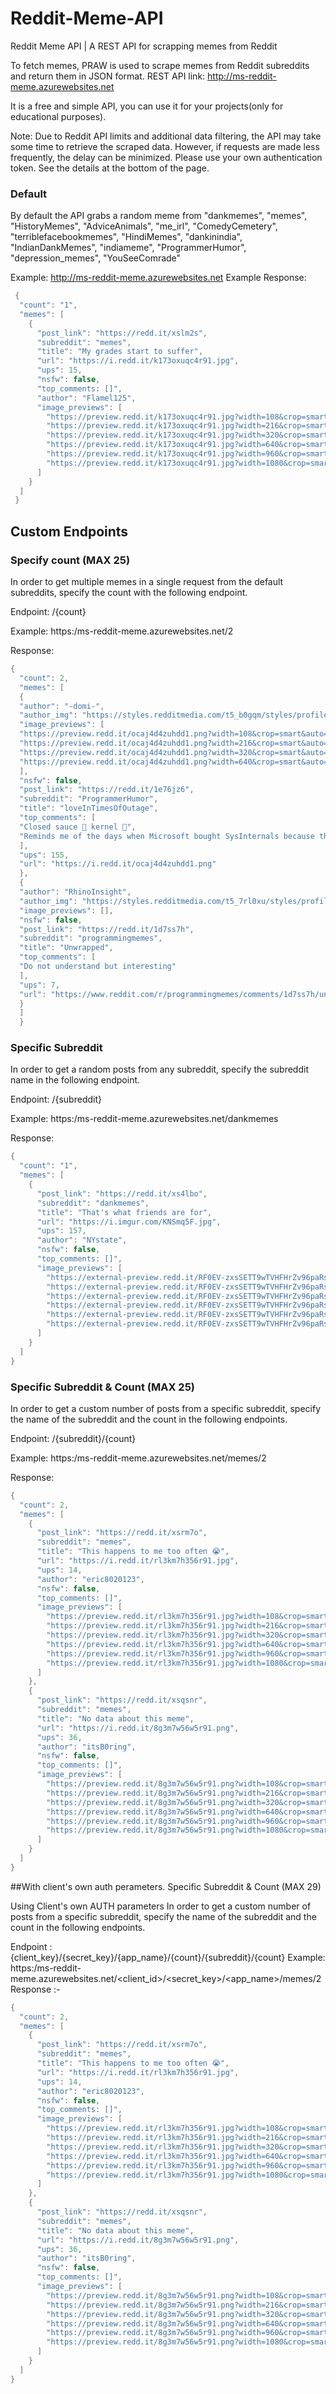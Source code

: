 # Reddit-Meme-API
Reddit Meme API | A REST API for scrapping memes from Reddit

To fetch memes, PRAW is used to scrape memes from Reddit subreddits and return them in JSON format.
REST API link: <a href="http://ms-reddit-meme.azurewebsites.net">http://ms-reddit-meme.azurewebsites.net

It is a free and simple API, you can use it for your projects(only for educational purposes).

Note: Due to Reddit API limits and additional data filtering, the API may take some time to retrieve the scraped data. However, if requests are made less frequently, the delay can be minimized.
Please use your own authentication token. See the details at the bottom of the page.

### Default
By default the API grabs a random meme from 
"dankmemes", "memes", "HistoryMemes", "AdviceAnimals", "me_irl", "ComedyCemetery", "terriblefacebookmemes",
  "HindiMemes", "dankinindia", "IndianDankMemes", "indiameme", "ProgrammerHumor", "depression_memes", "YouSeeComrade"

Example: http://ms-reddit-meme.azurewebsites.net
Example Response:

```lua
 {
  "count": "1",
  "memes": [
    {
      "post_link": "https://redd.it/xslm2s",
      "subreddit": "memes",
      "title": "My grades start to suffer",
      "url": "https://i.redd.it/k173oxuqc4r91.jpg",
      "ups": 15,
      "nsfw": false,
      "top_comments: []",
      "author": "Flamel125",
      "image_previews": [
        "https://preview.redd.it/k173oxuqc4r91.jpg?width=108&crop=smart&auto=webp&s=e6ca586a811ea295347f56f58ca57ba449cb7d65",
        "https://preview.redd.it/k173oxuqc4r91.jpg?width=216&crop=smart&auto=webp&s=a9066370cfa9956a5513c616836a418e93aecd5d",
        "https://preview.redd.it/k173oxuqc4r91.jpg?width=320&crop=smart&auto=webp&s=4bee8223a9b4e2a2bd11683befbf0639b9738eaa",
        "https://preview.redd.it/k173oxuqc4r91.jpg?width=640&crop=smart&auto=webp&s=6251bbe89d397e1220ffc30b62516816b1630aac",
        "https://preview.redd.it/k173oxuqc4r91.jpg?width=960&crop=smart&auto=webp&s=4ed37407f2a1b73cdadf9fa0c72c3f2f2085fb75",
        "https://preview.redd.it/k173oxuqc4r91.jpg?width=1080&crop=smart&auto=webp&s=53713104f6b83441ac0b651cdad5c5361ea52478"
      ]
    }
  ]
 }
 ```

 ## Custom Endpoints
 
### Specify count (MAX 25)
In order to get multiple memes in a single request from the default subreddits, specify the count with the following endpoint.

Endpoint: /{count}

Example: https:/ms-reddit-meme.azurewebsites.net/2

Response:

```lua   
{
  "count": 2,
  "memes": [
  {
  "author": "-domi-",
  "author_img": "https://styles.redditmedia.com/t5_b0gqm/styles/profileIcon_46yo9radvx5a1.jpg?width=256&height=256&crop=256:256,smart&s=2faeea474b9d81fff0096e362669c6cd20b39fa3",
  "image_previews": [
  "https://preview.redd.it/ocaj4d4zuhdd1.png?width=108&crop=smart&auto=webp&s=f67b89b052d483101765e29e534dd4dd853ac53a",
  "https://preview.redd.it/ocaj4d4zuhdd1.png?width=216&crop=smart&auto=webp&s=b5856ead987a6fe6e49b3fe9ef3866077b64a992",
  "https://preview.redd.it/ocaj4d4zuhdd1.png?width=320&crop=smart&auto=webp&s=df40778c05c6be9e26613b3a8112255b8e35d028",
  "https://preview.redd.it/ocaj4d4zuhdd1.png?width=640&crop=smart&auto=webp&s=a6a6de88701f08953fabb332c294597b39042dfd"
  ],
  "nsfw": false,
  "post_link": "https://redd.it/1e76jz6",
  "subreddit": "ProgrammerHumor",
  "title": "loveInTimesOfOutage",
  "top_comments": [
  "Closed sauce 🍝 kernel 🌰",
  "Reminds me of the days when Microsoft bought SysInternals because those guys understood the Windows system better than Microsoft did."
  ],
  "ups": 155,
  "url": "https://i.redd.it/ocaj4d4zuhdd1.png"
  },
  {
  "author": "RhinoInsight",
  "author_img": "https://styles.redditmedia.com/t5_7rl0xu/styles/profileIcon_6idzbm91ed8b1.jpg?width=256&height=256&crop=256:256,smart&s=5b713c3d6d9f4c3db901ad90f521b7c76c53251f",
  "image_previews": [],
  "nsfw": false,
  "post_link": "https://redd.it/1d7ss7h",
  "subreddit": "programmingmemes",
  "title": "Unwrapped",
  "top_comments": [
  "Do not understand but interesting"
  ],
  "ups": 7,
  "url": "https://www.reddit.com/r/programmingmemes/comments/1d7ss7h/unwrapped/"
  }
  ]
  }
```    

### Specific Subreddit
In order to get a random posts from any subreddit, specify the subreddit name in the following endpoint.

Endpoint: /{subreddit}

Example: https:/ms-reddit-meme.azurewebsites.net/dankmemes

Response:

```lua
{
  "count": "1",
  "memes": [
    {
      "post_link": "https://redd.it/xs4lbo",
      "subreddit": "dankmemes",
      "title": "That's what friends are for",
      "url": "https://i.imgur.com/KNSmq5F.jpg",
      "ups": 157,
      "author": "NYstate",
      "nsfw": false,
      "top_comments: []",
      "image_previews": [
        "https://external-preview.redd.it/RF0EV-zxsSETT9wTVHFHrZv96paRs2DPNFVFmDZVerI.jpg?width=108&crop=smart&auto=webp&s=5988254de470417643a9e3cc12314ad723ade09c",
        "https://external-preview.redd.it/RF0EV-zxsSETT9wTVHFHrZv96paRs2DPNFVFmDZVerI.jpg?width=216&crop=smart&auto=webp&s=5aa873e41032fd5212b9d2616e82146ec7b41cc1",
        "https://external-preview.redd.it/RF0EV-zxsSETT9wTVHFHrZv96paRs2DPNFVFmDZVerI.jpg?width=320&crop=smart&auto=webp&s=922d4749c5b156339fa91e9816bd8c2bea004faa",
        "https://external-preview.redd.it/RF0EV-zxsSETT9wTVHFHrZv96paRs2DPNFVFmDZVerI.jpg?width=640&crop=smart&auto=webp&s=2f4ca0d58f8ec7b70310ecf1cb42f675c14364df",
        "https://external-preview.redd.it/RF0EV-zxsSETT9wTVHFHrZv96paRs2DPNFVFmDZVerI.jpg?width=960&crop=smart&auto=webp&s=05549083654d7d5c207d3c8ff6f6da014678721c",
        "https://external-preview.redd.it/RF0EV-zxsSETT9wTVHFHrZv96paRs2DPNFVFmDZVerI.jpg?width=1080&crop=smart&auto=webp&s=46ddec82845056b03132da2dd94ba6ac7d1f0b7f"
      ]
    }
  ]
}
```    

### Specific Subreddit & Count (MAX 25)
In order to get a custom number of posts from a specific subreddit, specify the name of the subreddit and the count in the following endpoints.

Endpoint: /{subreddit}/{count}

Example: https:/ms-reddit-meme.azurewebsites.net/memes/2

Response:
```lua
{
  "count": 2,
  "memes": [
    {
      "post_link": "https://redd.it/xsrm7o",
      "subreddit": "memes",
      "title": "This happens to me too often 😭",
      "url": "https://i.redd.it/rl3km7h356r91.jpg",
      "ups": 14,
      "author": "eric8020123",
      "nsfw": false,
      "top_comments: []",
      "image_previews": [
        "https://preview.redd.it/rl3km7h356r91.jpg?width=108&crop=smart&auto=webp&s=8aa16b4fb6cd88e89a7a00a5b92d4bc02f1b8051",
        "https://preview.redd.it/rl3km7h356r91.jpg?width=216&crop=smart&auto=webp&s=e077c6afbda9b054e929a5762b9c5cb51b69df58",
        "https://preview.redd.it/rl3km7h356r91.jpg?width=320&crop=smart&auto=webp&s=8ee94e542c317b5126dc1a3d3b8b96abdca4bf64",
        "https://preview.redd.it/rl3km7h356r91.jpg?width=640&crop=smart&auto=webp&s=fc5eab35df908769246516596c7fba4ad9d369c3",
        "https://preview.redd.it/rl3km7h356r91.jpg?width=960&crop=smart&auto=webp&s=1f697e412b09d19c75901ce2c41cb1474222d769",
        "https://preview.redd.it/rl3km7h356r91.jpg?width=1080&crop=smart&auto=webp&s=e6d64076d0131dea73b88e16c04ddb1e3c7f04a8"
      ]
    },
    {
      "post_link": "https://redd.it/xsqsnr",
      "subreddit": "memes",
      "title": "No data about this meme",
      "url": "https://i.redd.it/8g3m7w56w5r91.png",
      "ups": 36,
      "author": "itsB0ring",
      "nsfw": false,
      "top_comments: []",
      "image_previews": [
        "https://preview.redd.it/8g3m7w56w5r91.png?width=108&crop=smart&auto=webp&s=1b956497a2901417167851c94fd6516457699f05",
        "https://preview.redd.it/8g3m7w56w5r91.png?width=216&crop=smart&auto=webp&s=58cdd4c1e9f44d13b3fb9196a859fae36622ff2a",
        "https://preview.redd.it/8g3m7w56w5r91.png?width=320&crop=smart&auto=webp&s=aa3f22f27402d894ddf29010d7e429341494ed0a",
        "https://preview.redd.it/8g3m7w56w5r91.png?width=640&crop=smart&auto=webp&s=3490f9cf8846576d97c90233d423960079c548ed",
        "https://preview.redd.it/8g3m7w56w5r91.png?width=960&crop=smart&auto=webp&s=2e35ee0e67606c7b728a13ea0e98d12ebd172af6",
        "https://preview.redd.it/8g3m7w56w5r91.png?width=1080&crop=smart&auto=webp&s=5bbf9c34140cc2fb32130adb1245d3f6e8599a25"
      ]
    }
  ]
}
```

##With client's own auth perameters. Specific Subreddit & Count (MAX 29)

Using Client's own AUTH parameters In order to get a custom number of posts from a specific subreddit, specify the name of the subreddit and the count in the following endpoints.

Endpoint :  {client_key}/{secret_key}/{app_name}/{count}/{subreddit}/{count}
Example: https:/ms-reddit-meme.azurewebsites.net/<client_id>/<secret_key>/<app_name>/memes/2
Response :-

```lua
{
  "count": 2,
  "memes": [
    {
      "post_link": "https://redd.it/xsrm7o",
      "subreddit": "memes",
      "title": "This happens to me too often 😭",
      "url": "https://i.redd.it/rl3km7h356r91.jpg",
      "ups": 14,
      "author": "eric8020123",
      "nsfw": false,
      "top_comments: []",
      "image_previews": [
        "https://preview.redd.it/rl3km7h356r91.jpg?width=108&crop=smart&auto=webp&s=8aa16b4fb6cd88e89a7a00a5b92d4bc02f1b8051",
        "https://preview.redd.it/rl3km7h356r91.jpg?width=216&crop=smart&auto=webp&s=e077c6afbda9b054e929a5762b9c5cb51b69df58",
        "https://preview.redd.it/rl3km7h356r91.jpg?width=320&crop=smart&auto=webp&s=8ee94e542c317b5126dc1a3d3b8b96abdca4bf64",
        "https://preview.redd.it/rl3km7h356r91.jpg?width=640&crop=smart&auto=webp&s=fc5eab35df908769246516596c7fba4ad9d369c3",
        "https://preview.redd.it/rl3km7h356r91.jpg?width=960&crop=smart&auto=webp&s=1f697e412b09d19c75901ce2c41cb1474222d769",
        "https://preview.redd.it/rl3km7h356r91.jpg?width=1080&crop=smart&auto=webp&s=e6d64076d0131dea73b88e16c04ddb1e3c7f04a8"
      ]
    },
    {
      "post_link": "https://redd.it/xsqsnr",
      "subreddit": "memes",
      "title": "No data about this meme",
      "url": "https://i.redd.it/8g3m7w56w5r91.png",
      "ups": 36,
      "author": "itsB0ring",
      "nsfw": false,
      "top_comments: []",
      "image_previews": [
        "https://preview.redd.it/8g3m7w56w5r91.png?width=108&crop=smart&auto=webp&s=1b956497a2901417167851c94fd6516457699f05",
        "https://preview.redd.it/8g3m7w56w5r91.png?width=216&crop=smart&auto=webp&s=58cdd4c1e9f44d13b3fb9196a859fae36622ff2a",
        "https://preview.redd.it/8g3m7w56w5r91.png?width=320&crop=smart&auto=webp&s=aa3f22f27402d894ddf29010d7e429341494ed0a",
        "https://preview.redd.it/8g3m7w56w5r91.png?width=640&crop=smart&auto=webp&s=3490f9cf8846576d97c90233d423960079c548ed",
        "https://preview.redd.it/8g3m7w56w5r91.png?width=960&crop=smart&auto=webp&s=2e35ee0e67606c7b728a13ea0e98d12ebd172af6",
        "https://preview.redd.it/8g3m7w56w5r91.png?width=1080&crop=smart&auto=webp&s=5bbf9c34140cc2fb32130adb1245d3f6e8599a25"
      ]
    }
  ]
}
```
